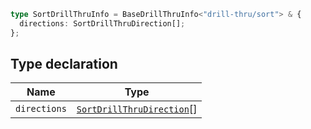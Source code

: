 ```ts
type SortDrillThruInfo = BaseDrillThruInfo<"drill-thru/sort"> & {
  directions: SortDrillThruDirection[];
};
```

## Type declaration

| Name | Type |
| ------ | ------ |
| `directions` | [`SortDrillThruDirection`](SortDrillThruDirection.md)[] |
